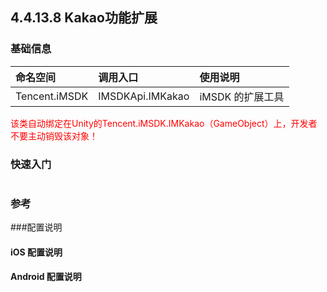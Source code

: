 ## 4.4.13.8 Kakao功能扩展

### 基础信息
| 命名空间 | 调用入口 |使用说明|
| :-- |:-- |:--|
| Tencent.iMSDK | IMSDKApi.IMKakao |iMSDK 的扩展工具|

<font color=red>该类自动绑定在Unity的Tencent.iMSDK.IMKakao（GameObject）上，开发者不要主动销毁该对象！</font>

### 快速入门
```
```

### 参考

###配置说明
#### iOS 配置说明

#### Android 配置说明
